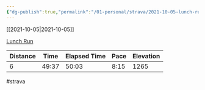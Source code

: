 ```yaml
---
{"dg-publish":true,"permalink":"/01-personal/strava/2021-10-05-lunch-run/"}
---
```



[[2021-10-05\|2021-10-05]]

[Lunch Run](https://www.strava.com/activities/6068943073)

| Distance | Time  | Elapsed Time | Pace | Elevation |
| -------- | ----- | ------------ | ---- | --------- |
| 6        | 49:37 | 50:03        | 8:15 | 1265      |




#strava
